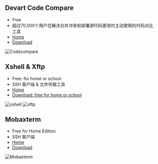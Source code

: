 ## Devart Code Compare

- Free
- 超过70,000个用户在解决合并冲突和部署源代码更改时主动使用的代码对比工具
- [Home](https://www.devart.com/codecompare/)
- [Download](https://www.devart.com/codecompare/download.html#anchorDowload)

![Codecompare](https://www.devart.com/codecompare/images/text-comparison-and-merging.png)

## Xshell & Xftp

- Free: for home or school
- SSH 客户端 & 文件传输工具
- [Home](https://www.netsarang.com/zh/)
- [Download: free for home or school](https://www.netsarang.com/zh/free-for-home-school/)

![xshell](https://www.netsarang.com/wp-content/uploads/slider10/index-xshell.png)
![xftp](https://www.netsarang.com/wp-content/uploads/slider13/index-xftp.png)

## Mobaxterm

- Free for Home Edition
- SSH 客户端
- [Home](https://mobaxterm.mobatek.net/)
- [Download](https://mobaxterm.mobatek.net/download-home-edition.html)

![Mobaxterm](https://mobaxterm.mobatek.net/img/slider/Sftp-browser.png)
